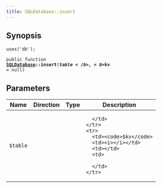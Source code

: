 ```yaml
---
title: SQLDatabase::insert
---
```


## Synopsis

<code>uses('db');</code>

<code>public function <b><a href="SQLDatabase">SQLDatabase</a>::insert</b>(<b>$table</b>, <b>$kv</b> = null)</code>

## Parameters

<table>
  <thead>
    <tr>
      <th>Name</th>
      <th>Direction</th>
      <th>Type</th>
      <th>Description</th>
    </tr>
  </thead>
  <tbody>
    <tr>
      <td><code>$table</code>
      <td><i></i></td>
      <td></td>
      <td>

      </td>
    </tr>
    <tr>
      <td><code>$kv</code>
      <td><i></i></td>
      <td></td>
      <td>

      </td>
    </tr>
  </tbody>
</table>

